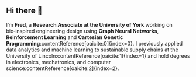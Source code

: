 ## Hi there 👋

I’m **Fred**, a **Research Associate at the University of York** working on bio‑inspired engineering design using **Graph Neural Networks**, **Reinforcement Learning** and **Cartesian Genetic Programming**:contentReference[oaicite:0]{index=0}. I previously applied data analytics and machine learning to sustainable supply chains at the University of Lincoln:contentReference[oaicite:1]{index=1} and hold degrees in electronics, mechatronics, and computer science:contentReference[oaicite:2]{index=2}.

<!--
**Tahernezhad/Tahernezhad** is a ✨ _special_ ✨ repository because its `README.md` (this file) appears on your GitHub profile.

Here are some ideas to get you started:

- 🔭 I’m currently working on ...
- 🌱 I’m currently learning ...
- 👯 I’m looking to collaborate on ...
- 🤔 I’m looking for help with ...
- 💬 Ask me about ...
- 📫 How to reach me: ...
- 😄 Pronouns: ...
- ⚡ Fun fact: ...
-->
